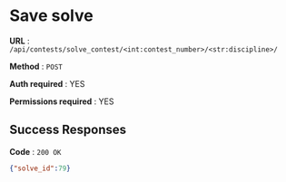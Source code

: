 # Save solve

**URL** : `/api/contests/solve_contest/<int:contest_number>/<str:discipline>/`

**Method** : `POST`

**Auth required** : YES

**Permissions required** : YES

## Success Responses

**Code** : `200 OK`


```json
{"solve_id":79}
```
